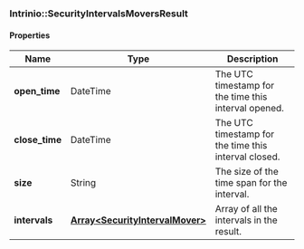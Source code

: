

[//]: # (CLASS:Intrinio::SecurityIntervalsMoversResult)

[//]: # (KIND:object)

### Intrinio::SecurityIntervalsMoversResult

#### Properties

[//]: # (START_DEFINITION)

Name | Type | Description
------------ | ------------- | -------------
**open_time** | DateTime | The UTC timestamp for the time this interval opened. &nbsp;
**close_time** | DateTime | The UTC timestamp for the time this interval closed. &nbsp;
**size** | String | The size of the time span for the interval. &nbsp;
**intervals** | [**Array&lt;SecurityIntervalMover&gt;**](SecurityIntervalMover.md) | Array of all the intervals in the result. &nbsp;

[//]: # (END_DEFINITION)


[//]: # (CONTAINED_CLASS:Intrinio::SecurityIntervalMover)



